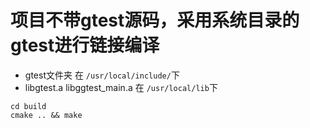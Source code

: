 # 项目不带gtest源码，采用系统目录的gtest进行链接编译

- gtest文件夹 在 `/usr/local/include/`下
- libgtest.a libggtest_main.a  在 `/usr/local/lib`下

```
cd build
cmake .. && make
```